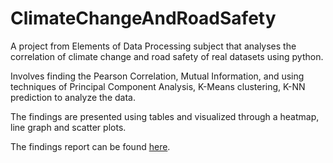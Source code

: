 # ClimateChangeAndRoadSafety
A project from Elements of Data Processing subject that analyses the correlation of climate change and road safety of real datasets using python.

Involves finding the Pearson Correlation, Mutual Information, and using techniques of Principal Component Analysis, K-Means clustering, K-NN prediction to analyze the data.

The findings are presented using tables and visualized through a heatmap, line graph and scatter plots.

The findings report can be found [here]().
